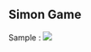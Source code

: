 ## Simon Game

Sample : 
<img src="https://github.com/Macfa/SideProject/assets/14198111/a5da1408-1c5b-4171-b6f6-a7020b374c83">
